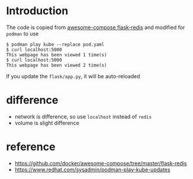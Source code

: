# Introduction

The code is copied from [awesome-compose flask-redis](https://github.com/docker/awesome-compose/tree/master/flask-redis) and modified for `podman` to use

````
$ podman play kube --replace pod.yaml
$ curl localhost:5000
This webpage has been viewed 1 time(s)
$ curl localhost:5000
This webpage has been viewed 2 time(s)
````

If you update the `flask/app.py`, it will be auto-reloaded

# difference

* network is difference, so use `localhost` instead of `redis`
* volume is slight difference

# reference 
* https://github.com/docker/awesome-compose/tree/master/flask-redis
* https://www.redhat.com/sysadmin/podman-play-kube-updates
